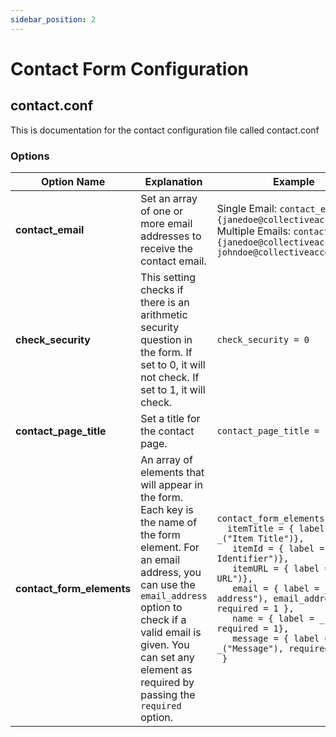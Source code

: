 ```yaml
---
sidebar_position: 2
---
```


# Contact Form Configuration

## contact.conf

This is documentation for the contact configuration file called contact.conf

### Options

<!-- **contact_email** 
- Set an array of one or more email addresses to receive the contact email. 
- Example:
    -    Single Email:
        `contact_email = {janedoe@collectiveaccess.org}`
    -    Multiple Emails:
        `contact_email = {janedoe@collectiveaccess.org, johndoe@collectiveaccess.org}`

**check_security** 
- This setting checks if there is an arithmetic security question in the form. If set to 0, it will not check. If set to 1, it will check.
- Example: 
    - `check_security = 0`

**contact_page_title** 
- Set a title for the contact page.
- Example: 
    - `contact_page_title = "Contact"`

**contact_form_elements** 
- This is an array of elements that will appear in the form. Each key is what will be the name of the form element. 
- When setting a form element for an email address, you can pass an option called email_address and if set to true, it will check if a valid email address is given.
- You have set any element as required by passing the option required to true.
- Example: 
```
contact_form_elements = {
    itemTitle = { label = _("Item Title")},
    itemId = { label = _("Item Identifier")},
    itemURL = { label = _("Item URL")},
    email = { label = _("Email address"), email_address = 1, required = 1 },
    name = { label = _("Name"), required = 1},
    message = { label = _("Message"), required = 1}
}
``` -->


| Option Name   | Explanation  | Example  |
| --- | --- | --- |
| **contact_email**         | Set an array of one or more email addresses to receive the contact email.    | Single Email: `contact_email = {janedoe@collectiveaccess.org}` <br/> Multiple Emails: `contact_email = {janedoe@collectiveaccess.org, johndoe@collectiveaccess.org}`   |
| **check_security**        | This setting checks if there is an arithmetic security question in the form. If set to 0, it will not check. If set to 1, it will check.       | `check_security = 0`     |
| **contact_page_title**    | Set a title for the contact page.   | `contact_page_title = "Contact"`      |
| **contact_form_elements** | An array of elements that will appear in the form. Each key is the name of the form element. For an email address, you can use the `email_address` option to check if a valid email is given. You can set any element as required by passing the `required` option. | ```contact_form_elements = { ``` <br/> ```  itemTitle = { label = _("Item Title")},``` <br/> ```    itemId = { label = _("Item Identifier")}, ``` <br/> ```    itemURL = { label = _("Item URL")}, ``` <br/> ```    email = { label = _("Email address"), email_address = 1, required = 1 }, ``` <br/> ```    name = { label = _("Name"), required = 1}, ``` <br/> ```    message = { label = _("Message"), required = 1} ``` <br/> ```  } ``` |
